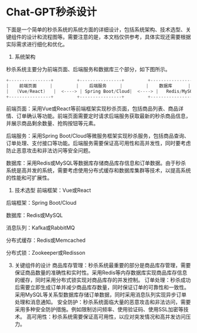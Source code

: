 # Chat-GPT秒杀设计

下面是一个简单的秒杀系统的系统方面的详细设计，包括系统架构、技术选型、关键组件的设计和流程图等。需要注意的是，本文档仅供参考，具体实现还需要根据实际需求进行细化和优化。

1. 系统架构

秒杀系统主要分为前端页面、后端服务和数据库三个部分，如下图所示。

```powershell
+----------------+         +----------------+         +----------------+
|    前端页面     |         |    后端服务     |         |    数据库      |
|   (Vue/React)   |  <----> | Spring Boot/Cloud|  <----> |   Redis/MySQL  |
+----------------+         +----------------+         +----------------+
```

前端页面：采用Vue或React等前端框架实现秒杀页面，包括商品列表、商品详情、订单确认等功能。前端页面需要定时请求后端服务获取最新的秒杀商品信息，并展示商品剩余数量、抢购按钮等元素。

后端服务：采用Spring Boot/Cloud等微服务框架实现秒杀服务，包括商品查询、订单处理、支付接口等功能。后端服务需要保证高可用性和高并发性，同时要考虑防止恶意攻击和非法访问等安全问题。

数据库：采用Redis或MySQL等数据库存储商品库存信息和订单数据。由于秒杀系统是高并发的系统，需要考虑使用分布式缓存和数据库集群等技术，以提高系统的性能和可扩展性。

1. 技术选型
前端框架：Vue或React

后端框架：Spring Boot/Cloud

数据库：Redis或MySQL

消息队列：Kafka或RabbitMQ

分布式缓存：Redis或Memcached

分布式锁：Zookeeper或Redisson

3. 关键组件的设计
商品库存管理：秒杀系统最重要的部分是商品库存管理，需要保证商品数量的准确性和实时性。采用Redis等内存数据库实现商品库存信息的缓存，同时采用分布式锁实现对商品库存的并发控制。
订单处理：秒杀成功后需要立即生成订单并减少商品库存数量，同时保证订单的可靠性和一致性。采用MySQL等关系型数据库存储订单数据，同时采用消息队列实现异步订单处理和消息通知。
安全防护：秒杀系统面临大量的恶意攻击和非法访问，需要采用多种安全防护措施。例如限制访问频率、使用验证码、使用SSL加密等技术。
高可用性：秒杀系统需要保证高可用性，以应对突发情况和高并发访问压力。